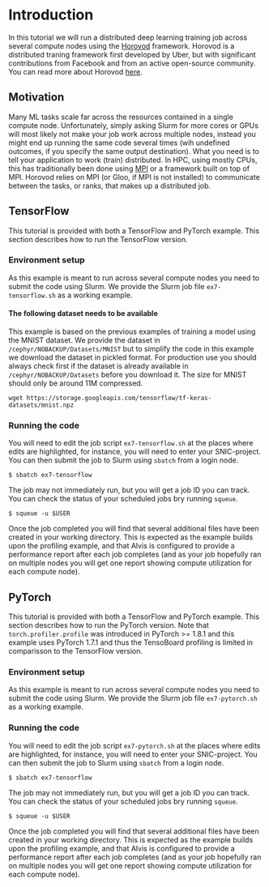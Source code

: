 # Introduction
In this tutorial we will run a distributed deep learning training job across
several compute nodes using the [Horovod](https://github.com/horovod/horovod)
framework. Horovod is a distributed traning framework first developed by Uber,
but with significant contributions from Facebook and from an active open-source
community. You can read more about Horovod
[here](https://arxiv.org/pdf/1802.05799.pdf).

## Motivation
Many ML tasks scale far across the resources contained in a single compute
node. Unfortunately, simply asking Slurm for more cores or GPUs will most
likely not make your job work across multiple nodes, instead you might end up
running the same code several times (wih undefined outcomes, if you specify the
same output destination). What you need is to tell your application to work
(train) distributed. In HPC, using mostly CPUs, this has traditionally been
done using [MPI](https://en.wikipedia.org/wiki/Message_Passing_Interface) or a
framework built on top of MPI. Horovod relies on MPI (or Gloo, if MPI is not
installed) to communicate between the tasks, or ranks, that makes up a
distributed job.

## TensorFlow
This tutorial is provided with both a TensorFlow and PyTorch example. This
section describes how to run the TensorFlow version.

### Environment setup
As this example is meant to run across several compute nodes you need to submit
the code using Slurm. We provide the Slurm job file `ex7-tensorflow.sh` as a working example.

#### The following dataset needs to be available
This example is based on the previous examples of training a model using the
MNIST dataset. We provide the dataset in `/cephyr/NOBACKUP/Datasets/MNIST` but
to simplify the code in this example we download the dataset in pickled format.
For production use you should always check first if the dataset is already
available in `/cephyr/NOBACKUP/Datasets` before you download it. The size for
MNIST should only be around 11M compressed.
```
wget https://storage.googleapis.com/tensorflow/tf-keras-datasets/mnist.npz
```

### Running the code
You will need to edit the job script `ex7-tensorflow.sh` at the places where edits are
highlighted, for instance, you will need to enter your SNIC-project. You can then submit
the job to Slurm using `sbatch` from a login node.
```
$ sbatch ex7-tensorflow
```
The job may not immediately run, but you will get a job ID you can track. You
can check the status of your scheduled jobs bry running `squeue`.
```
$ squeue -u $USER
```
Once the job completed you will find that several additional files have been
created in your working directory. This is expected as the example builds upon
the profiling example, and that Alvis is configured to provide a performance
report after each job completes (and as your job hopefully ran on multiple
nodes you will get one report showing compute utilization for each compute
node).

## PyTorch 
This tutorial is provided with both a TensorFlow and PyTorch example. This
section describes how to run the PyTorch version. Note that
`torch.profiler.profile` was introduced in PyTorch >= 1.8.1 and this example
uses PyTorch 1.7.1 and thus the TensoBoard profiling is limited in comparisson
to the TensorFlow version.

### Environment setup
As this example is meant to run across several compute nodes you need to submit
the code using Slurm. We provide the Slurm job file `ex7-pytorch.sh` as a working example.

### Running the code
You will need to edit the job script `ex7-pytorch.sh` at the places where edits are
highlighted, for instance, you will need to enter your SNIC-project. You can then submit
the job to Slurm using `sbatch` from a login node.
```
$ sbatch ex7-tensorflow
```
The job may not immediately run, but you will get a job ID you can track. You
can check the status of your scheduled jobs bry running `squeue`.
```
$ squeue -u $USER
```
Once the job completed you will find that several additional files have been
created in your working directory. This is expected as the example builds upon
the profiling example, and that Alvis is configured to provide a performance
report after each job completes (and as your job hopefully ran on multiple
nodes you will get one report showing compute utilization for each compute
node).